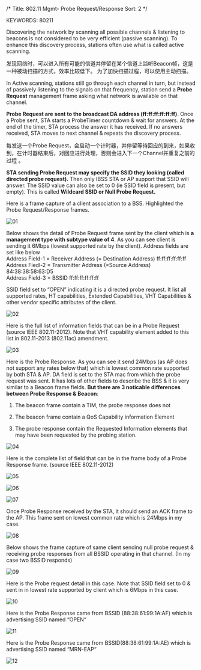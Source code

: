 /*
 Title: 802.11 Mgmt- Probe Request/Response
 Sort: 2
 */
 
KEYWORDS: 80211

Discovering the network by scanning all possible channels & listening to beacons is not considered to be very efficient (passive scanning). To enhance this discovery process, stations often use what is called active scanning.

发现网络时，可以进入所有可能的信道并停留在某个信道上监听Beacon帧，这是一种被动扫描的方式，效率比较低下。
为了加快扫描过程，可以使用主动扫描。  

In Active scanning, stations still go through each channel in turn, but instead of passively listening to the signals on that frequency, station send a **Probe Request**  management frame asking what network is available on that channel.


**Probe Request are sent to the broadcast DA address (ff:ff:ff:ff:ff:ff)**. Once a Probe sent, STA starts a ProbeTimer countdown & wait for answers. At the end of the timer, STA process the answer it has received. If no answers received, STA moves to next channel & repeats the discovery process.

每发送一个Probe  Request，会启动一个计时器，并停留等待回应的到来，如果收到，在计时器结束后，对回应进行处理，否则会进入下一个Channel并重复之前的过程 。

**STA sending Probe Request may specify the SSID they looking (called directed probe request).** Then only IBSS STA or AP support that SSID will answer. The SSID value can also be set to 0 (ie SSID field is present, but empty). This is called **Wildcard SSID or Null Probe Request.**

Here is a frame capture of a client association to a BSS. Highlighted the Probe Request/Response frames.

![01](%image_url%/2016/2016020101.png)

Below shows the detail of Probe Request frame sent by the client which is **a management type with subtype value of 4**. As you can see client is sending it 6Mbps (lowest supported rate by the client). Address fields are set like below   
Address Field-1 = Receiver Address (= Destination Address) ff:ff:ff:ff:ff:ff   
Address Fiedl-2 = Transmitter Address (=Source Address) 84:38:38:58:63:D5   
Address Field-3 = BSSID ff:ff:ff:ff:ff:ff   

SSID field set to “OPEN” indicating it is a directed probe request. It list all supported rates, HT capabilities, Extended Capabilities, VHT Capabilities & other vendor specific attributes of the client.

![02](%image_url%/2016/2016020102.png)

Here is the full list of information fields that can be in a Probe Request (source IEEE 802.11-2012). Note that VHT capability element added to this list in 802.11-2013 (802.11ac) amendment.

![03](%image_url%/2016/2016020103.png)

Here is the Probe Response. As you can see it send 24Mbps (as AP does not support any rates below that) which is lowest common rate supported by both STA & AP. DA field is set to the STA mac from which the probe request was sent. It has lots of other fields to describe the BSS & it is very similar to a Beacon frame fields. **But there are 3 noticable differences between Probe Response & Beacon**:   

1. The beacon frame contain a TIM, the probe response does not   

2. The beacon frame contain a QoS Capability information Element   

3. The probe response contain the Requested Information elements that may have been requested by the probing station.  

![04](%image_url%/2016/2016020104.png)

Here is the complete list of field that can be in the frame body of a Probe Response frame. (source IEEE 802.11-2012)  

![05](%image_url%/2016/2016020105.png)

![06](%image_url%/2016/2016020106.png)

![07](%image_url%/2016/2016020107.png)

Once Probe Response received by the STA, it should send an  ACK frame to the AP. This frame sent on lowest common rate which is 24Mbps in my case.

![08](%image_url%/2016/2016020108.png)


Below shows the frame capture of same client sending null probe request & receiving probe responses from all BSSID operating in that channel. (In my case two BSSID responds)  

![09](%image_url%/2016/2016020109.png)


Here is the Probe request detail in this case. Note that SSID field set to 0 & sent in in lowest rate supported by client which is 6Mbps in this case.

![10](%image_url%/2016/2016020110.png)

Here is the Probe Response came from BSSID (88:38:61:99:1A:AF) which is advertising SSID named “OPEN“

![11](%image_url%/2016/2016020111.png)


Here is the Probe Response came from BSSID(88:38:61:99:1A:AE) which is advertising SSID named “MRN-EAP“

![12](%image_url%/2016/2016020112.png)
